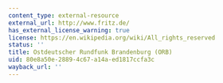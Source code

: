```yaml
---
content_type: external-resource
external_url: http://www.fritz.de/
has_external_license_warning: true
license: https://en.wikipedia.org/wiki/All_rights_reserved
status: ''
title: Ostdeutscher Rundfunk Brandenburg (ORB)
uid: 80e8a50e-2889-4c67-a14a-ed1817ccfa3c
wayback_url: ''
---
```

